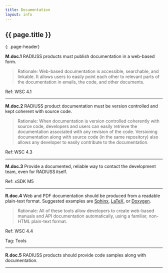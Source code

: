 ```yaml
---
title: Documentation
layout: info
---
```


## {{ page.title }}
{: .page-header}

**M.doc.1** RADIUSS products must publish documentation in a web-based form.

> Rationale: Web-based documentation is accessible, searchable, and linkable. It allows users to easily point each other to relevant parts of the documentation in emails, the code, and other documents. 

Ref: WSC 4.1

---

**M.doc.2** RADIUSS product documentation must be version controlled and kept coherent with source code.

> Rationale: When documentation is version controlled coherently with source code, developers and users can easily retrieve the documentation associated with any revision of the code. Versioning documentation along with source code (in the same repository) also allows any developer to easily contribute to the documentation. 

Ref: WSC 4.3

---

**M.doc.3** Provide a documented, reliable way to contact the development team, even for RADIUSS itself.

Ref: xSDK M5

---

**R.doc.4** Web and PDF documentation should be produced from a readable plain-text format. Suggested examples are [Sphinx](http://www.sphinx-doc.org/en/master/#), [LaTeX](https://www.latex-project.org/), or [Doxygen](http://www.doxygen.nl/).

> Rationale: All of these tools allow developers to create web-based manuals and API documentation automatically, using a familiar, non-HTML plain-text format.

Ref: WSC 4.4

Tag: Tools

---

**R.doc.5** RADIUSS products should provide code samples along with documentation.

---
